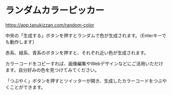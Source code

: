 # ランダムカラーピッカー

https://app.tanukizzan.com/random-color

中央の「生成する」ボタンを押すとランダムで色が生成されます。（Enterキーでも動作します）

赤系、緑系、青系のボタンを押すと、それぞれ近い色が生成されます。

カラーコードをコピーすれば、画像編集やWebデザインなどにご活用いただけます。自分好みの色を見つけてみてください。

「つぶやく」ボタンを押すとツイッターが開き、生成したカラーコードをつぶやくことができます。